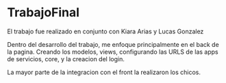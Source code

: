 # TrabajoFinal

El trabajo fue realizado en conjunto con Kiara Arias y Lucas Gonzalez

Dentro del desarrollo del trabajo, me enfoque principalmente en el back de la pagina. Creando los modelos, views, configurando las URLS de las apps de servicios,
core, y la creacion del login.

La mayor parte de la integracion con el front la realizaron los chicos.
